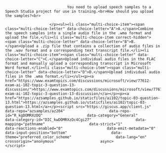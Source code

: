 <p class="card-text">
							
								You need to upload speech samples to a Speech Studio project for use in training.<br>How should you upload the samples?<br>
							
						</p><ul><li class="multi-choice-item"><span class="multi-choice-letter" data-choice-letter="A">A.</span>Combine the speech samples into a single audio file in the .wma format and upload the file.</li><li class="multi-choice-item correct-hidden"><span class="multi-choice-letter" data-choice-letter="B">B.</span>Upload a .zip file that contains a collection of audio files in the .wav format and a corresponding text transcript file.</li><li class="multi-choice-item"><span class="multi-choice-letter" data-choice-letter="C">C.</span>Upload individual audio files in the FLAC format and manually upload a corresponding transcript in Microsoft Word format.</li><li class="multi-choice-item"><span class="multi-choice-letter" data-choice-letter="D">D.</span>Upload individual audio files in the .wma format.</li></ul><p><a href="https://www.examtopics.com/discussions/microsoft/view/77612-exam-ai-102-topic-3-question-13-discussion/">https://www.examtopics.com/discussions/microsoft/view/77612-exam-ai-102-topic-3-question-13-discussion/</a></p><p><a href="https://azsamples.github.io/staticfiles/ai102/topic-03-question-13.html">https://azsamples.github.io/staticfiles/ai102/topic-03-question-13.html</a></p><script src="https://giscus.app/client.js"                    data-repo="azsamples/az204"                    data-repo-id="R_kgDOMRXzDQ"                    data-category="General"                    data-category-id="DIC_kwDOMRXzDc4Cgi27"                    data-mapping="pathname"                    data-strict="1"                    data-reactions-enabled="0"                    data-emit-metadata="0"                    data-input-position="bottom"                    data-theme="preferred_color_scheme"                    data-lang="en"                    crossorigin="anonymous"                    async>                    </script>